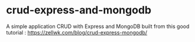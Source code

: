 # crud-express-and-mongodb
A simple application CRUD with Express and MongoDB built from this good tutorial :
https://zellwk.com/blog/crud-express-mongodb/